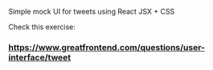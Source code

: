 Simple mock UI for tweets using React JSX + CSS

Check this exercise:

### https://www.greatfrontend.com/questions/user-interface/tweet
